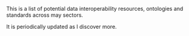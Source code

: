 This is a list of potential data interoperability resources, ontologies and standards across may sectors. 

It is periodically updated as I discover more. 
